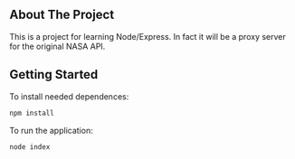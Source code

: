 ## About The Project
This is a project for learning Node/Express. In fact it will be a proxy server for the original NASA API.

## Getting Started

To install needed dependences:
  ```sh
  npm install
  ```

To run the application:
  ```sh
  node index
  ```

